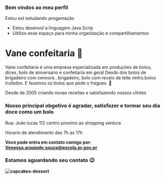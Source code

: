 ### Bem vindos ao meu perfil
Estou est estudando  progamação
- Estou desenvol  a linguagem Java Scrip 
- Ultilizo esse espaço para minha organização e compartilhamentos

### <h1> Vane confeitaria 🍰

Vane confeitaria é uma empresa especializada em  produções de bolos, dices, bolo de aniversario  e confeitaria em geral
Desdo dos bolos de brigadeiro com cenoura , brigadeiro, bolo  com receio de leite ninho,bolos trufados. E fazemos os bolos que pede o fregues.
  🥰
  
  Desde de 2005 criando novas receitas e satisfazendo nossos clintes

### Nosso principal obgetivo é agradar, satisfazer e tormar seu dia doce como um bolo 

  Rua: João lucas 112 centro  proximo ao shopping ventura

  Horario de atendimento das 7h as 17h
  
  <strong> Voce pode entra em contato comigo por:
    Venessa.araujode.souza@escola.pr.gov.pr
    
   ### Estamos aguardando seu contato 😉
   
![cupcakes-dessert](https://github.com/vane27032005/vanessa/assets/112040333/56d4eb6e-198f-4dcd-821b-bba883dc8fdb)
